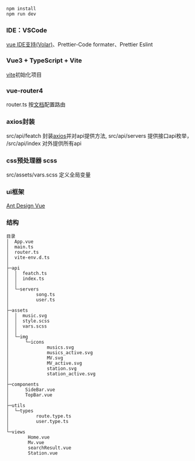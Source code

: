 `npm install`   
`npm run dev`  
  
  
### IDE：VSCode  
[vue IDE支持(Volar)](https://cn.vuejs.org/guide/scaling-up/tooling.html#ide-support)、Prettier-Code formater、Prettier Eslint  
  
### Vue3 + TypeScript + Vite
[vite](https://vitejs.cn/vite3-cn/)初始化项目   
### vue-router4
router.ts 按[文档](https://router.vuejs.org/zh/)配置路由  
### axios封装
src/api/featch 封装[axios](https://www.axios-http.cn/)并对api提供方法, src/api/servers 提供接口api枚举， /src/api/index 对外提供所有api  
### css预处理器 scss
src/assets/vars.scss 定义全局变量   
### ui框架
[Ant Design Vue](https://www.antdv.com/docs/vue/introduce-cn)  
  
### 结构
```
目录
│  App.vue
│  main.ts
│  router.ts
│  vite-env.d.ts
│  
├─api
│  │  featch.ts
│  │  index.ts
│  │  
│  └─servers
│          song.ts
│          user.ts
│          
├─assets
│  │  music.svg
│  │  style.scss
│  │  vars.scss
│  │  
│  └─img
│      └─icons
│              musics.svg
│              musics_active.svg
│              MV.svg
│              MV_active.svg
│              station.svg
│              station_active.svg
│              
├─components
│      SideBar.vue
│      TopBar.vue
│      
├─utils
│  └─types
│          route.type.ts
│          user.type.ts
│          
└─views
        Home.vue
        Mv.vue
        searchResult.vue
        Station.vue
```


